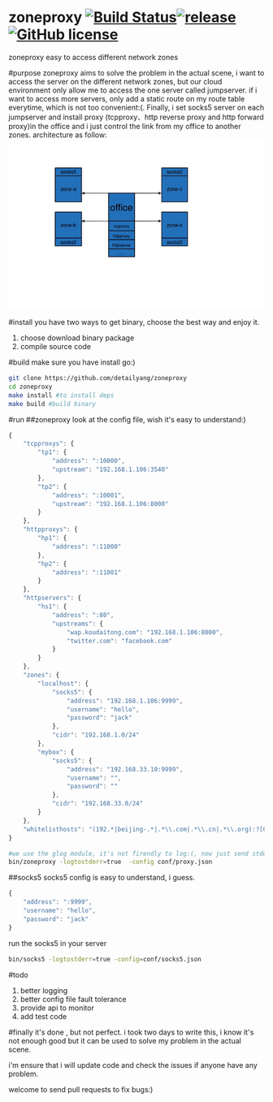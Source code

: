 # zoneproxy [![Build Status](https://api.travis-ci.org/detailyang/zoneproxy.svg)](https://api.travis-ci.org/detailyang/zoneproxy.svg)[![release](https://img.shields.io/github/release/detailyang/zoneproxy.svg)](https://github.com/detailyang/zoneproxy/releases)[![GitHub license](https://img.shields.io/badge/license-MIT-blue.svg)](https://raw.githubusercontent.com/detailyang/zoneproxy/master/LICENSE)
zoneproxy easy to access different network zones

#purpose
zoneproxy aims to solve the problem in the actual scene, i want to access the server on the different network zones, but our cloud environment only allow me to access the one server called jumpserver. if i want to access more servers, only add a static route on my route table everytime, which is not too convenient:(. Finally, i set socks5 server on each jumpserver and install proxy (tcpproxy、http reverse proxy and http forward proxy)in the office and i just control the link from my office to another zones. architecture as follow:
![arch](pics/arch.jpg)

#install
you have two ways to get binary, choose the best way and enjoy it.

1. choose download binary package
2. compile source code

#build
make sure you have install go:)
````bash
git clone https://github.com/detailyang/zoneproxy
cd zoneproxy
make install #to install deps
make build #build binary
````

#run
##zoneproxy
look at the config file, wish it's easy to understand:) 
````javascript
{
    "tcpproxys": {
        "tp1": {
            "address": ":10000",
            "upstream": "192.168.1.106:3540"
        },
        "tp2": {
            "address": ":10001",
            "upstream": "192.168.1.106:8000"
        }
    },
    "httpproxys": {
        "hp1": {
            "address": ":11000"
        },
        "hp2": {
            "address": ":11001"
        }
    },
    "httpservers": {
        "hs1": {
            "address": ":80",
            "upstreams": {
                "wap.koudaitong.com": "192.168.1.106:8000",
                "twitter.com": "facebook.com"
            }
        }
    },
    "zones": {
        "localhost": {
            "socks5": {
                "address": "192.168.1.106:9999",
                "username": "hello",
                "password": "jack"
            },
            "cidr": "192.168.1.0/24"
        },
        "mybox": {
            "socks5": {
                "address": "192.168.33.10:9999",
                "username": "",
                "password": ""
            },
            "cidr": "192.168.33.0/24"
        }
    },
    "whitelisthosts": "(192.*|beijing-.*|.*\\.com|.*\\.cn|.*\\.org):?[0-9]?"
}
````

````bash
#we use the glog module, it's not firendly to log:(, now just send stdout
bin/zoneproxy -logtostderr=true  -config conf/proxy.json
````
##socks5
socks5 config is easy to understand, i guess.
````javascript
{
    "address": ":9999",
    "username": "hello",
    "password": "jack"
}
````
run the socks5 in your server
````bash
bin/socks5 -logtostderr=true -config=conf/socks5.json
````
#todo
1. better logging
2. better config file fault tolerance
3. provide api to monitor
4. add test code


#finally
it's done , but not perfect. i took two days to write this, i know it's not enough good but it can be used to solve my problem in the actual scene.

i'm ensure that i will update code  and check the issues if anyone have any problem.

welcome to send pull requests to fix bugs:)
